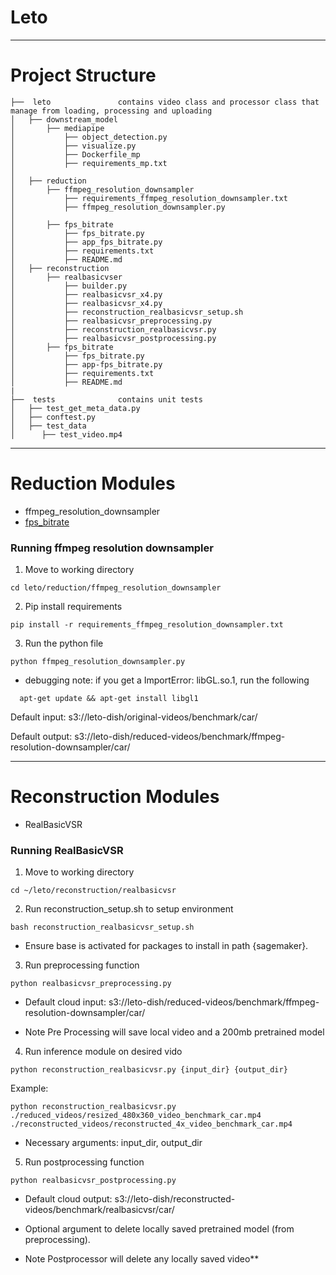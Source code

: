 # **Leto**
----------------------------------
# Project Structure

```
├──  leto				contains video class and processor class that manage from loading, processing and uploading
│   ├── downstream_model
│       ├── mediapipe
│           ├── object_detection.py
│           ├── visualize.py
│           ├── Dockerfile_mp
│           ├── requirements_mp.txt
│
│   ├── reduction
│       ├── ffmpeg_resolution_downsampler
│           ├── requirements_ffmpeg_resolution_downsampler.txt
│           ├── ffmpeg_resolution_downsampler.py
│  
│       ├── fps_bitrate
│           ├── fps_bitrate.py
│           ├── app_fps_bitrate.py
│           ├── requirements.txt
│           ├── README.md
│   ├── reconstruction
│       ├── realbasicvser
│           ├── builder.py
│           ├── realbasicvsr_x4.py
│           ├── realbasicvsr_x4.py
│           ├── reconstruction_realbasicvsr_setup.sh
│           ├── realbasicvsr_preprocessing.py
│           ├── reconstruction_realbasicvsr.py
│           ├── realbasicvsr_postprocessing.py
│       ├── fps_bitrate
│           ├── fps_bitrate.py
│           ├── app-fps_bitrate.py
│           ├── requirements.txt
│           ├── README.md
|
├──  tests				contains unit tests
│   ├── test_get_meta_data.py
│   ├── conftest.py
│   ├── test_data
│      ├── test_video.mp4

```
----------------------------------
# Reduction Modules
- ffmpeg_resolution_downsampler
- [fps_bitrate](/reduction/fps_bitrate/README.md)


### Running ffmpeg resolution downsampler

1. Move to working directory
```console
cd leto/reduction/ffmpeg_resolution_downsampler
```

2. Pip install requirements
```console
pip install -r requirements_ffmpeg_resolution_downsampler.txt
```

3. Run the python file
```console
python ffmpeg_resolution_downsampler.py
```

* debugging note: if you get a ImportError: libGL.so.1, run the following
```console
  apt-get update && apt-get install libgl1
```

Default input: s3://leto-dish/original-videos/benchmark/car/

Default output: s3://leto-dish/reduced-videos/benchmark/ffmpeg-resolution-downsampler/car/


----------------------------------
# Reconstruction Modules

- RealBasicVSR

### Running RealBasicVSR 

1. Move to working directory
```console
cd ~/leto/reconstruction/realbasicvsr
```

2. Run reconstruction_setup.sh to setup environment
```console
bash reconstruction_realbasicvsr_setup.sh
```
- Ensure base is activated for packages to install in path {sagemaker}.

3. Run preprocessing function
```console
python realbasicvsr_preprocessing.py
```
- Default cloud input: s3://leto-dish/reduced-videos/benchmark/ffmpeg-resolution-downsampler/car/

- Note Pre Processing will save local video and a 200mb pretrained model

4. Run inference module on desired vido
```console
python reconstruction_realbasicvsr.py {input_dir} {output_dir}
```
Example:
```console
python reconstruction_realbasicvsr.py  ./reduced_videos/resized_480x360_video_benchmark_car.mp4 ./reconstructed_videos/reconstructed_4x_video_benchmark_car.mp4
```

-  Necessary arguments: input_dir, output_dir

5. Run postprocessing function
```console
python realbasicvsr_postprocessing.py
```
- Default cloud output: s3://leto-dish/reconstructed-videos/benchmark/realbasicvsr/car/

- Optional argument to delete locally saved pretrained model (from preprocessing).
- Note Postprocessor will delete any locally saved video**
